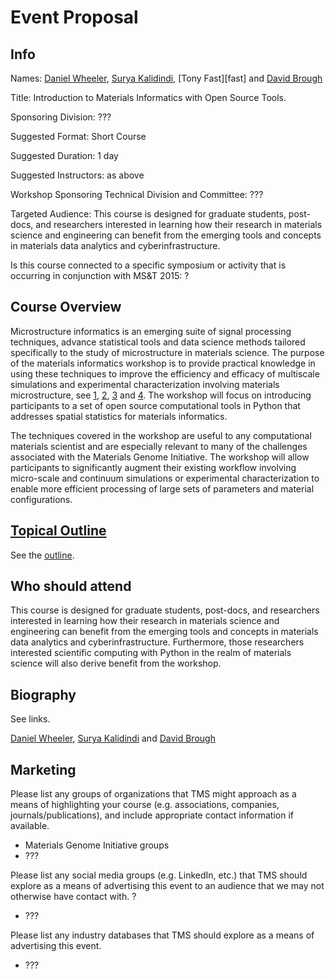 # Event Proposal

## Info

Names: [Daniel Wheeler][wheeler], [Surya Kalidindi][kalidindi], [Tony Fast][fast] and [David Brough][brough]

[wheeler]: http://wd15.github.io/about.html

[kalidindi]: http://mined.gatech.edu/the-ga-tech-mined-research-group/ga-tech-mined-research-group-surya-kalidindi

[brough]: http://mined.gatech.edu/the-ga-tech-mined-research-group/ga-tech-mined-research-group-david-brough

Title: Introduction to Materials Informatics with Open Source Tools.

Sponsoring Division: ???

Suggested Format: Short Course

Suggested Duration: 1 day

Suggested Instructors: as above

Workshop Sponsoring Technical Division and Committee: ???

Targeted Audience: This course is designed for graduate students,
post-docs, and researchers interested in learning how their research
in materials science and engineering can benefit from the emerging
tools and concepts in materials data analytics and
cyberinfrastructure.

Is this course connected to a specific symposium or activity that is
occurring in conjunction with MS&T 2015: ?

## Course Overview

Microstructure informatics is an emerging suite of signal processing
techniques, advance statistical tools and data science methods
tailored specifically to the study of microstructure in materials
science.  The purpose of the materials informatics workshop is to
provide practical knowledge in using these techniques to improve the
efficiency and efficacy of multiscale simulations and experimental
characterization involving materials microstructure, see [1], [2], [3]
and [4]. The workshop will focus on introducing participants to a set
of open source computational tools in Python that addresses spatial
statistics for materials informatics.

The techniques covered in the workshop are useful to any computational
materials scientist and are especially relevant to many of the
challenges associated with the Materials Genome Initiative. The
workshop will allow participants to significantly augment their
existing workflow involving micro-scale and continuum simulations or
experimental characterization to enable more efficient processing of
large sets of parameters and material configurations.

[1]: http://dx.doi.org/10.1016/j.actamat.2010.10.008

[2]: http://dx.doi.org/10.1016/j.actamat.2010.01.007

[3]: http://dx.doi.org/10.1007/s11837-011-0057-7

[4]: http://www.pymks.org

## [Topical Outline](OUTLINE.md)

See the [outline](OUTLINE.md).

## Who should attend

This course is designed for graduate students, post-docs, and
researchers interested in learning how their research in materials
science and engineering can benefit from the emerging tools and
concepts in materials data analytics and
cyberinfrastructure. Furthermore, those researchers interested
scientific computing with Python in the realm of materials science
will also derive benefit from the workshop.

## Biography

See links.

[Daniel Wheeler][wheeler], [Surya Kalidindi][kalidindi] and [David Brough][brough]

## Marketing

Please list any groups of organizations that TMS might approach as a
means of highlighting your course (e.g. associations, companies,
journals/publications), and include appropriate contact information if
available.

 * Materials Genome Initiative groups
 * ???
 
Please list any social media groups (e.g. LinkedIn, etc.) that TMS
should explore as a means of advertising this event to an audience
that we may not otherwise have contact with. ?

 * ???

Please list any industry databases that TMS should explore as a means
of advertising this event.

 * ???
